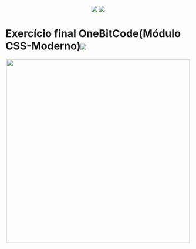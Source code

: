 <div align="center">
<img src="https://img.shields.io/badge/HTML5-E34F26?style=for-the-badge&logo=html5&logoColor=white">
<img src="https://img.shields.io/badge/CSS3-1572B6?style=for-the-badge&logo=css3&logoColor=white">
</div>

<h1>Exercício final OneBitCode(Módulo CSS-Moderno)<img src="https://cdn.areademembros.com/files/instancia_1851/image/kFD8sGrWPV6uX7tFtw8IcI7JRJKPoTp4N01LUzFu.png"></h1>

<div align="center">
<img width=500px src="https://cdn.discordapp.com/attachments/836401633272660011/1098768681200267284/image.png">
</div>

